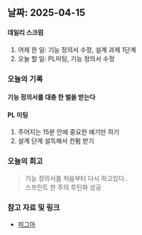 ## 날짜: 2025-04-15

#### 데일리 스크럼
1. 어제 한 일: 기능 정의서 수정, 설계 과제 1단계
2. 오늘 할 일: PL미팅, 기능 정의서 수정

### 오늘의 기록
#### 기능 정의서를 대충 한 벌을 받는다

#### PL 미팅
1. 주어지는 15분 안에 중요한 얘기만 하기
2. 설계 단계 설득해서 컨펌 받기

### 오늘의 회고
> 기능 정의서를 처음부터 다시 하고있다..<br>
> 스프린트 한 주의 루틴화 성공

### 참고 자료 및 링크
- [피그마](https://www.figma.com/design/bnI0anEcRVfGLPITxu7XQT/-%EC%B0%90--14%EC%A1%B0-%EB%AD%89%EC%B9%98%EB%A9%B4-%EC%82%B0%EB%8B%A4?node-id=7223-21707&p=f&t=Fmv3sm1F2bg4nS1I-0)